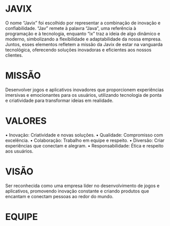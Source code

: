 # JAVIX
O nome “Javix” foi escolhido por representar a combinação de inovação e confiabilidade. “Jav” remete à palavra “Java”, uma referência à programação e à tecnologia, enquanto “ix” traz a ideia de algo dinâmico e moderno, simbolizando a flexibilidade e adaptabilidade da nossa empresa. Juntos, esses elementos refletem a missão da Javix de estar na vanguarda tecnológica, oferecendo soluções inovadoras e eficientes aos nossos clientes.

# MISSÃO 
Desenvolver jogos e aplicativos inovadores que proporcionem experiências imersivas e emocionantes para os usuários, utilizando tecnologia de ponta e criatividade para transformar ideias em realidade.

# VALORES
• Inovação: Criatividade e novas soluções.
• Qualidade: Compromisso com excelência.
• Colaboração: Trabalho em equipe e respeito.
• Diversão: Criar experiências que conectam e alegram. 
• Responsabilidade: Ética e respeito aos usuários.

# VISÃO
Ser reconhecida como uma empresa líder no desenvolvimento de jogos e aplicativos, promovendo inovação constante e criando produtos que encantam e conectam pessoas ao redor do mundo.

# EQUIPE


